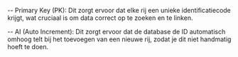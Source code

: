 -- Primary Key (PK): Dit zorgt ervoor dat elke rij een unieke identificatiecode krijgt, wat cruciaal is om data correct op te zoeken en te linken.

-- AI (Auto Increment): Dit zorgt ervoor dat de database de ID automatisch omhoog telt bij het toevoegen van een nieuwe rij, zodat je dit niet handmatig hoeft te doen.